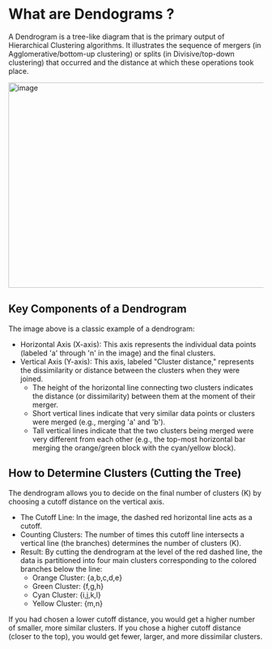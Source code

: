 # What are Dendograms ?

A Dendrogram is a tree-like diagram that is the primary output of Hierarchical Clustering algorithms. It illustrates the sequence of mergers (in Agglomerative/bottom-up clustering) or splits (in Divisive/top-down clustering) 
that occurred and the distance at which these operations took place.

<img width="740" height="405" alt="image" src="https://github.com/user-attachments/assets/619723c1-b543-4cd3-b2c4-d28d9457e015" />

## Key Components of a Dendrogram
The image above is a classic example of a dendrogram:

* Horizontal Axis (X-axis): This axis represents the individual data points (labeled 'a' through 'n' in the image) and the final clusters.
* Vertical Axis (Y-axis): This axis, labeled "Cluster distance," represents the dissimilarity or distance between the clusters when they were joined.
    * The height of the horizontal line connecting two clusters indicates the distance (or dissimilarity) between them at the moment of their merger.
    * Short vertical lines indicate that very similar data points or clusters were merged (e.g., merging 'a' and 'b').
    * Tall vertical lines indicate that the two clusters being merged were very different from each other (e.g., the top-most horizontal bar merging the orange/green block with the cyan/yellow block).
 

## How to Determine Clusters (Cutting the Tree)
The dendrogram allows you to decide on the final number of clusters (K) by choosing a cutoff distance on the vertical axis.

* The Cutoff Line: In the image, the dashed red horizontal line acts as a cutoff.
* Counting Clusters: The number of times this cutoff line intersects a vertical line (the branches) determines the number of clusters (K).
* Result: By cutting the dendrogram at the level of the red dashed line, the data is partitioned into four main clusters corresponding to the colored branches below the line:
    * Orange Cluster: {a,b,c,d,e}
    * Green Cluster: {f,g,h}
    * Cyan Cluster: {i,j,k,l}
    * Yellow Cluster: {m,n}

If you had chosen a lower cutoff distance, you would get a higher number of smaller, more similar clusters. If you chose a higher cutoff distance (closer to the top), you would get fewer, larger, and more dissimilar clusters.
